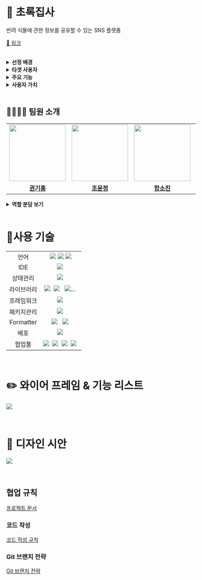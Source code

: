 # 🌵 초록집사 

반려 식물에 관한 정보를 공유할 수 있는 SNS 플랫폼

[🔗 링크 ](https://green-butler-585a32.netlify.app/)
 
 
 <br/>

<details>
  <summary><b>선정 배경</b></summary>
  <ul>
  <li>반려 식물이란 '사람이 정서적으로 의지하고자 가까이 두고 기르는 식물'을 뜻하는 신조어다. 장기화된 팬데믹으로 집에 있는 시간이 늘자 반려식물을 키우는 이들이 늘고 있다. 소비자 인식 조사에 따르면, 팬데믹 이후 반려식물에 관심이 늘었다는 의견이 51.1%나 된 것으로 나타났다(농촌진흥청, 2022).</li>  
  <li>반려 식물은 종류에 따라 양육 방식이 다양하다. 정보가 부족한 초심자가 기르는 데는 적지 않은 어려움이 따른다. 이에 반려 식물을 기르는 데 체계적인 관리를 제공하고, 다른 이들과 정보를 공유할 수 있는 서비스에 대한 요구가 존재한다.</li>
  <li>반려 식물 정보 공유 서비스는 이미 존재하나, 일부 서비스는 기능 및 UX에 대한 불만이 꾸준히 제기되고 있다. 예를 들어, '플랜트그램'은 식물의 종류가 적어 검색이 불편하고, 메뉴를 선택하는 방식이 복잡하다는 불만이 제기되고 있다. 이에 더욱 편리한 UX를 갖춘 서비스에 대한 요구가 존재한다.</li>
  </ul>
</details>

<details>
  <summary><b>타겟 사용자</b></summary>
  <ul>
  <li>반려 식물을 기르는 사람들 / 주로 20~30대 청년 층</li>
  <li>경험이 풍부한 반려 식물 애호가 및 전문가</li>
  </ul>
</details>

<details>
  <summary><b>주요 기능</b></summary>
  <ul>
  <li>검색: 식물 종류를 태그로 검색하거나 유저를 검색하여 게시물을 볼 수 있다. 태그 별로 가장 인기 있는 게시물들을 볼 수 있다.</li>
  <li>게시물 작성: 식물 사진 및 글이 포함된 게시물을 작성할 수 있다.</li>
  <li>댓글 및 좋아요: 다른 유저의 게시물에 댓글을 작성할 수 있다. 좋아요를 눌러 저장할 수 있다.</li>
  <li>유저 팔로우: 팔로우를 통해 다른 유저와 친분을 맺을 수 있고, 해당 유저의 게시물을 모아 볼 수 있다.</li>
  </ul>
</details>

<details>
  <summary><b>사용자 가치</b></summary>
  <ul>
  <li>반려 식물을 기르는 데 필요한 정보 획득</li>
  <li>비슷한 식물을 기르는 사람들과 대화하면서 느끼는 재미</li>
  </ul>
</details>


<br />

## 👨‍👨‍👦‍👦 팀원 소개

<table>
<tr>
<td align="center"><a href="https://github.com/gitul0515"><img src="https://user-images.githubusercontent.com/79133602/178568714-084a2cb3-1f31-41f1-befb-48dc27155f89.png" width="150px" /></a></td>
<td align="center"><a href="https://github.com/yunjjeongjo"><img src="https://user-images.githubusercontent.com/79133602/178569297-91d57474-dd02-4943-ac59-a0fe663bd8f3.png" width="150px" /></a></td>
<td align="center"><a href="https://github.com/jinist94"><img src="https://user-images.githubusercontent.com/79133602/178569140-3bf4b187-374d-403f-ae1d-9d500db3d408.png" width="150px" /></a></td>
<td align="center"><a href="https://github.com/bellasimi"><img src="https://user-images.githubusercontent.com/79133602/178569223-1530c5db-2593-4b70-9540-ffc5dd463a88.png" width="150px" /></a></td>
</tr>
<tr>
  <td align="center"><a href="https://github.com/gitul0515"><b>권기홍</b></a></td>
  <td align="center"><a href="https://github.com/yunjjeongjo"><b>조윤정</b></a></td>
  <td align="center"><a href="https://github.com/jinist94"><b>함소진</b></a></td>
  <td align="center"><a href="https://github.com/bellasimi"><b>하신영</b></a></td>
</tr>
</table>

<details>
  <summary><b>역할 분담 보기</b></summary>
  <img src="https://user-images.githubusercontent.com/79133602/178570045-85b1a12b-ca80-477c-8dbf-2190ccc3da74.png" />
</details>

<br />


# 🚀사용 기술

<table>
<tr>
 <td align="center">언어</td>
 <td align="center">
  <img src="https://img.shields.io/badge/HTML5-E34F26?style=for-the-badge&logo=HTML5&logoColor=ffffff"/>
  <img src="https://img.shields.io/badge/CSS3-1572B6?style=for-the-badge&logo=CSS3&logoColor=ffffff"/>
  <img src="https://img.shields.io/badge/JavaScript-F7DF1E?style=for-the-badge&logo=JavaScript&logoColor=ffffff"/>
 </td>
</tr>
<tr>
 <td align="center">IDE</td>
 <td align="center">
    <img src="https://img.shields.io/badge/VisualStudioCode-007ACC?style=for-the-badge&logo=Visual%20Studio%20Code&logoColor=white"/>&nbsp </td>
</tr>
<tr>
 <td align="center">상태관리</td>
 <td align="center">
  <img src="https://img.shields.io/badge/ContextAPI-blue?style=for-the-badge&logo=React&logoColor=ffffff"/>&nbsp  
 </td>
</tr>
<tr>
 <td align="center">라이브러리</td>
 <td align="center">
  <img src="https://img.shields.io/badge/React-61DAFB?style=for-the-badge&logo=React&logoColor=ffffff"/>&nbsp  
  <img src="https://img.shields.io/badge/Emotion-DB7093?style=for-the-badge&logo=emotion&logoColor=ffffff"/> &nbsp 
  <img src="https://img.shields.io/badge/Axios-8DD6F9?style=for-the-badge"/>...&nbsp </td>
</tr>
<tr>
 <td align="center">프레임워크</td>
 <td align="center">
     <img src="https://img.shields.io/badge/Storybook-FF4785?style=for-the-badge&logo=GitHub&logoColor=white"/>&nbsp 
 </td>
</tr>
<tr>
 <td align="center">패키지관리</td>
 <td align="center">
    <img src="https://img.shields.io/badge/Yarn-2C8EBB?style=for-the-badge&logo=GitHub&logoColor=white"/>&nbsp 
  </td>
</tr>
<tr>
 <td align="center">Formatter</td>
 <td align="center">
  <img src="https://img.shields.io/badge/ESLint-4B32C3?style=for-the-badge&logo=ESLint&logoColor=ffffff"/> &nbsp 
  <img src="https://img.shields.io/badge/Prettier-F7B93E?style=for-the-badge&logo=Prettier&logoColor=ffffff"/>&nbsp </td>
</tr>
<tr>
 <td align="center">배포</td>
 <td align="center"><img src="https://img.shields.io/badge/Netlify-00C7B7?style=for-the-badge&logo=Netlify&logoColor=ffffff"/>&nbsp </td>
</tr>
<tr>
 <td align="center">협업툴</td>
 <td align="center">
    <img src="https://img.shields.io/badge/Figma-F24E1E?style=for-the-badge&logo=Figma&logoColor=white"/>&nbsp 
    <img src="https://img.shields.io/badge/Slack-4A154B?style=for-the-badge&logo=Slack&logoColor=white"/>&nbsp 
    <img src="https://img.shields.io/badge/Notion-000000?style=for-the-badge&logo=Notion&logoColor=white"/>&nbsp 
    <img src="https://img.shields.io/badge/GitHub-181717?style=for-the-badge&logo=GitHub&logoColor=white"/>&nbsp 
 
 </td>
</tr>

</table>


<br />

# ✏️ 와이어 프레임 & 기능 리스트

<a href="https://www.figma.com/file/oifXc5Xse4MTsZh2l0MotC/%EC%B4%88%EB%A1%9D-%EC%A7%91%EC%82%AC-%EC%99%80%EC%9D%B4%EC%96%B4%ED%94%84%EB%A0%88%EC%9E%84-%EB%B0%8F-%EA%B5%AC%EC%A1%B0%EB%8F%84?node-id=0%3A1"><img src="https://user-images.githubusercontent.com/79133602/178573127-299ec93a-22cc-47f6-a55d-e689f97a83a9.png"/></a>


<br />

# 🎨 디자인 시안


<a href="https://www.figma.com/file/Q81vKDRIoXpMcIZTYHqrQl/%EC%B4%88%EB%A1%9D%EC%A7%91%EC%82%AC-%EB%94%94%EC%9E%90%EC%9D%B8?node-id=0%3A1"><img src="https://user-images.githubusercontent.com/79133602/178573592-f4941a70-2083-4254-8f3f-15c0f2d73587.png"/></a>

<br />

## 협업 규칙

[프로젝트 문서](https://prgrms.notion.site/30ebf14edf1b400298a1350cc8d6f9ab)

### 코드 작성
[코드 작성 규칙](https://prgrms.notion.site/Prettier-ESLint-72ec28df3d79450499266f3b8bf30a05)

### Git 브랜치 전략
[Git 브랜치 전략](https://prgrms.notion.site/Github-d5c23a0de8464000bb6107148bdfa2e5)


